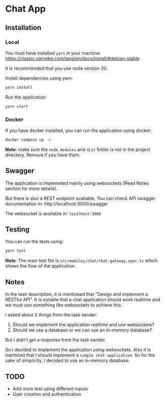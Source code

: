 # Chat App

## Installation

### Local
You must have installed `yarn` in your machine: https://classic.yarnpkg.com/lang/en/docs/install/#debian-stable

It is recommended that you use node version 20.

Install dependencies using yarn:

```bash
yarn install
```

Run the application:
```bash
yarn start
```

### Docker

If you have docker installed, you can run the application using docker:

```bash
docker compose up -d
```

**Note**: make sure the `node_modules` and `dist` folder is not 
in the project directory. Remove if you have them.

## Swagger
The application is implemeted mainly using websockets (Read Notes section for more details).

But there is also a REST endpoint available. You can check API swagger documentation in: http://localhost:3000/swagger

The websocket is available in: `localhost:3000`

## Testing

You can run the tests using:

```bash
yarn test
```

**Note**: The main test file is `src/modules/chat/chat.gateway.spec.ts` which shows the flow of the application.

## Notes

In the task description, it is mentioned that "Design and implement a RESTful API". It is notable that a chat application should work realtime
and we must use something like websockets to achieve this.

I asked about 2 things from the task sender:

1. Should we implement the application realtime and use websockets?
2. Should we use a database or we can use an in-memory database?

But I didn't get a response from the task sender.

So I decided to implement the application using websockets. Also it is mentiond that I should implement a `simple chat application`. So for the 
sake of simplicity, I decided to use an in-memory database.


## TODO
- Add more test using different inputs
- User creation and authentication